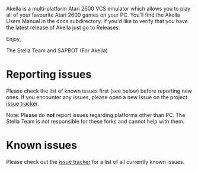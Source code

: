 Akella is a multi-platform Atari 2600 VCS emulator which allows you to
play all of your favourite Atari 2600 games on your PC.  You'll find the
Akella Users Manual in the docs subdirectory.  If you'd like to verify
that you have the latest release of Akella just go to Releases.

Enjoy,

The Stella Team and SAPBOT (For Akella)

# Reporting issues

Please check the list of known issues first (see below) before reporting new ones.
If you encounter any issues, please open a new issue on the project
[issue tracker](https://github.com/stella-emu/stella/issues).

Note: Please do **not** report issues regarding platforms other than PC. The Stella Team is not responsible for these forks and cannot 
help with them.

# Known issues

Please check out the [issue tracker](https://github.com/sapbotgit/akella/issues) for
a list of all currently known issues.
